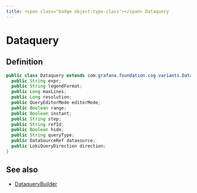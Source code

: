 ```yaml
---
title: <span class="badge object-type-class"></span> Dataquery
---
```

# <span class="badge object-type-class"></span> Dataquery

## Definition

```java
public class Dataquery extends com.grafana.foundation.cog.variants.Dataquery {
  public String expr;
  public String legendFormat;
  public Long maxLines;
  public Long resolution;
  public QueryEditorMode editorMode;
  public Boolean range;
  public Boolean instant;
  public String step;
  public String refId;
  public Boolean hide;
  public String queryType;
  public DataSourceRef datasource;
  public LokiQueryDirection direction;
}
```
## See also

 * <span class="badge builder"></span> [DataqueryBuilder](./builder-DataqueryBuilder.md)
